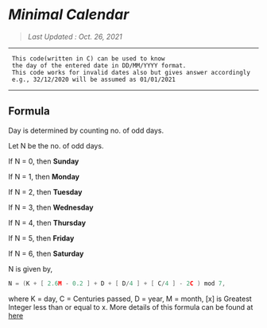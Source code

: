 # _Minimal Calendar_

> _Last Updated : Oct. 26, 2021_
---
     This code(written in C) can be used to know 
     the day of the entered date in DD/MM/YYYY format.
     This code works for invalid dates also but gives answer accordingly
     e.g., 32/12/2020 will be assumed as 01/01/2021
---
## Formula

Day is determined by counting no. of odd days.

Let N be the no. of odd days.

If N = 0, then **Sunday**

If N = 1, then **Monday**

If N = 2, then **Tuesday**

If N = 3, then **Wednesday**

If N = 4, then **Thursday**

If N = 5, then **Friday**

If N = 6, then **Saturday**


N is given by,

```C
N = (K + [ 2.6M - 0.2 ] + D + [ D/4 ] + [ C/4 ] - 2C ) mod 7,
```
where K = day, C = Centuries passed, D = year,
M = month, [x] is Greatest Integer less than or equal to x.
More details of this formula can be found at [here](https://en.wikipedia.org/wiki/Zeller%27s_congruence "Zeller's Congruence")
